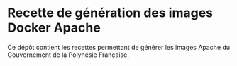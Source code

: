 # Recette de génération des images Docker Apache

Ce dépôt contient les recettes permettant de générer les images Apache du Gouvernement de la Polynésie Française.
